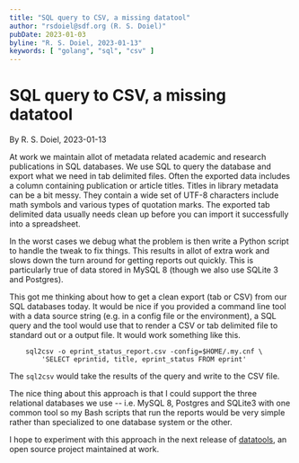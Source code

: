 ```yaml
---
title: "SQL query to CSV, a missing datatool"
author: "rsdoiel@sdf.org (R. S. Doiel)"
pubDate: 2023-01-03
byline: "R. S. Doiel, 2023-01-13"
keywords: [ "golang", "sql", "csv" ]
---
```


# SQL query to CSV, a missing datatool

By R. S. Doiel, 2023-01-13

At work we maintain allot of metadata related academic and research publications in SQL databases. We use SQL to query the database and export what we need in tab delimited files. Often the exported data includes a column containing publication or article titles.  Titles in library metadata can be a bit messy. They contain a wide set of UTF-8 characters include math symbols and various types of quotation marks. The exported tab delimited data usually needs clean up before you can import it successfully into a spreadsheet.

In the worst cases we debug what the problem is then write a Python script to handle the tweak to fix things.  This results in allot of extra work and slows down the turn around for getting reports out quickly. This is particularly true of data stored in MySQL 8 (though we also use SQLite 3 and Postgres).

This got me thinking about how to get a clean export (tab or CSV) from our SQL databases today.  It would be nice if you provided a command line tool with a data source string (e.g. in a config file or the environment), a SQL query and the tool would use that to render a CSV or tab delimited file to standard out or a output file. It would work something like this.

```
    sql2csv -o eprint_status_report.csv -config=$HOME/.my.cnf \
	    'SELECT eprintid, title, eprint_status FROM eprint' 
```

The `sql2csv` would take the results of the query and write to the CSV file.

The nice thing about this approach is that I could support the three relational databases we use -- i.e. MySQL 8, Postgres and SQLite3 with one common tool so my Bash scripts that run the reports would be very simple rather than specialized to one database system or the other.

I hope to experiment with this approach in the next release of [datatools](https://github.com/caltechlibrary/datatools), an open source project maintained at work.

